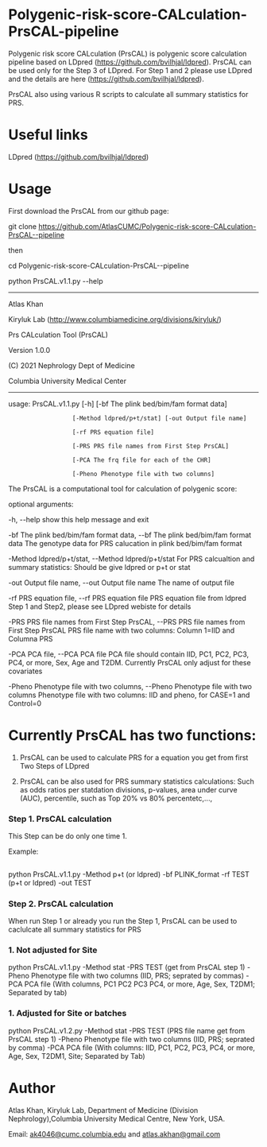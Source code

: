 # Polygenic-risk-score-CALculation-PrsCAL-pipeline

Polygenic risk score CALculation (PrsCAL) is polygenic score calculation pipeline based on LDpred (https://github.com/bvilhjal/ldpred). PrsCAL can be used only for the Step 3 of LDpred. For Step 1 and 2 please use LDpred and the details are here (https://github.com/bvilhjal/ldpred).

PrsCAL also using various R scripts to calculate all summary statistics for PRS.

# Useful links

LDpred (https://github.com/bvilhjal/ldpred)

# Usage

First download the PrsCAL from our github page:

git clone https://github.com/AtlasCUMC/Polygenic-risk-score-CALculation-PrsCAL--pipeline

then 

cd Polygenic-risk-score-CALculation-PrsCAL--pipeline

python PrsCAL.v1.1.py --help 

********************************************************************* 

Atlas Khan

Kiryluk Lab (http://www.columbiamedicine.org/divisions/kiryluk/) 

Prs CALculation Tool (PrsCAL)

Version 1.0.0 

(C) 2021 Nephrology Dept of Medicine 

Columbia University Medical Center

*********************************************************************
usage: PrsCAL.v1.1.py [-h] [-bf The plink bed/bim/fam format data]

                      [-Method ldpred/p+t/stat] [-out Output file name]
                      
                      [-rf PRS equation file]
                      
                      [-PRS PRS file names from First Step PrsCAL]
                      
                      [-PCA The frq file for each of the CHR]
                      
                      [-Pheno Phenotype file with two columns]

The PrsCAL is a computational tool for calculation of polygenic score:

optional arguments:

  -h, --help            show this help message and exit
  
  -bf The plink bed/bim/fam format data, --bf The plink bed/bim/fam format data
                        The genotype data for PRS calucation in plink
                        bed/bim/fam format
                        
  -Method ldpred/p+t/stat, --Method ldpred/p+t/stat
                        For PRS calcualtion and summary statistics: Should be
                        give ldpred or p+t or stat
                        
  -out Output file name, --out Output file name
                        The name of output file
                        
  -rf PRS equation file, --rf PRS equation file
                        PRS equation file from ldpred Step 1 and Step2, please
                        see LDpred webiste for details
                        
  -PRS PRS file names from First Step PrsCAL, --PRS PRS file names from First Step PrsCAL
                        PRS file name with two columns: Column 1=IID and
                        Columna PRS
                        
-PCA PCA file, --PCA PCA file
                        PCA file should contain IID, PC1, PC2, PC3, PC4, or
                        more, Sex, Age and T2DM. Currently PrsCAL only adjust
                        for these covariates
                        
  -Pheno Phenotype file with two columns, --Pheno Phenotype file with two columns
                        Phenotype file with two columns: IID and pheno, for
                        CASE=1 and Control=0

                        

# Currently PrsCAL has two functions:

1. PrsCAL can be used to calculate PRS for a equation you get from first Two Steps of LDpred

2. PrsCAL can be also used for PRS summary statistics calculations: Such as odds ratios per statdation divisions, p-values, area under curve (AUC), percentile, such as Top 20% vs 80% percentetc,...,



### Step 1. PrsCAL calculation 

This Step can be do only one time 1.

Example:

##
python PrsCAL.v1.1.py  -Method p+t (or ldpred) -bf PLINK_format -rf TEST (p+t or ldpred)  -out TEST

#####
### Step 2. PrsCAL calculation

When run Step 1 or already you run the Step 1, PrsCAL can be used to caclulcate all summary statistics for PRS

### 1. Not adjusted for Site

python PrsCAL.v1.1.py  -Method stat -PRS TEST (get from PrsCAL step 1)  -Pheno Phenotype file with two columns (IID, PRS; seprated by commas) -PCA PCA file (With columns, PC1 PC2 PC3 PC4, or more, Age, Sex, T2DM1; Separated by tab)

### 1. Adjusted for Site or batches

python PrsCAL.v1.2.py  -Method stat -PRS TEST (PRS file name get from PrsCAL step 1)  -Pheno Phenotype file with two columns (IID, PRS; seprated by comma) -PCA PCA file (With columns: IID, PC1, PC2, PC3, PC4, or more, Age, Sex, T2DM1, Site; Separated by Tab)



# Author

Atlas Khan, Kiryluk Lab, Department of Medicine (Division Nephrology),Columbia University Medical Centre, New York, USA.

Email: ak4046@cumc.columbia.edu and atlas.akhan@gmail.com










